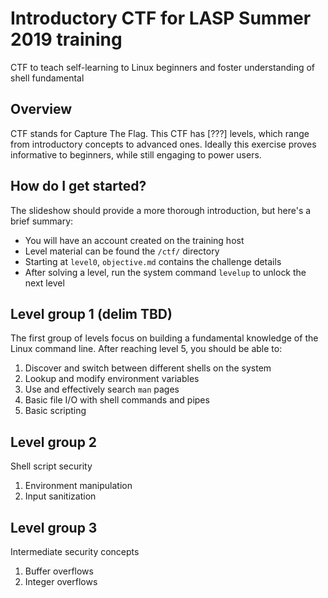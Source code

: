 # Introductory CTF for LASP Summer 2019 training
CTF to teach self-learning to Linux beginners and foster understanding of shell
fundamental

## Overview
CTF stands for Capture The Flag. This CTF has [???] levels, which range from
introductory concepts to advanced ones. Ideally this exercise proves
informative to beginners, while still engaging to power users.

## How do I get started?
The slideshow should provide a more thorough introduction, but here's a brief
summary:
- You will have an account created on the training host
- Level material can be found the `/ctf/` directory
- Starting at `level0`, `objective.md` contains the challenge details
- After solving a level, run the system command `levelup` to unlock the next
  level

## Level group 1 (delim TBD)
The first group of levels focus on building a fundamental knowledge of the
Linux command line. After reaching level 5, you should be able to:
1. Discover and switch between different shells on the system
2. Lookup and modify environment variables
3. Use and effectively search `man` pages
4. Basic file I/O with shell commands and pipes
5. Basic scripting

## Level group 2
Shell script security
1. Environment manipulation
2. Input sanitization

## Level group 3
Intermediate security concepts
1. Buffer overflows
2. Integer overflows
